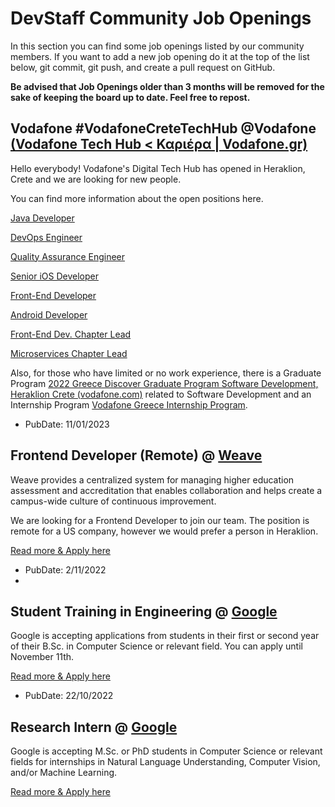 # DevStaff Community Job Openings

In this section you can find some job openings listed by our community members.
If you want to add a new job opening do it at the top of the list below, git
commit, git push, and create a pull request on GitHub.

__Be advised that Job Openings older than 3 months will be removed for the sake
of keeping the board up to date. Feel free to repost.__

## Vodafone #VodafoneCreteTechHub @Vodafone [(Vodafone Tech Hub < Καριέρα | Vodafone.gr)](https://www.vodafone.gr/vodafone-ellados/kariera/vodafone-tech-hub/)
Hello everybody! Vodafone's Digital Tech Hub has opened in Heraklion, Crete and we are looking for new people.

You can find more information about the open positions here.

[Java Developer](https://opportunities.vodafone.com/job/Heraklion-Crete-DevOps-Engineer/803759901/)

[DevOps Engineer](https://opportunities.vodafone.com/job/Heraklion-Crete-DevOps-Engineer/803693701/)

[Quality Assurance Engineer](https://opportunities.vodafone.com/job/Heraklion-Crete-Quality-Assurance-Engineer-%28Heraklion%2C-Crete%29/808012001/)

[Senior iOS Developer](https://opportunities.vodafone.com/job/Athens-Senior-iOS-Developer-%28Athens%2CCrete%29/871887501/)

[Front-End Developer](https://opportunities.vodafone.com/job/Athens-Front-End-Developer-%28Athens%2CCrete%29/869871501/)

[Android Developer](https://opportunities.vodafone.com/job/Heraklion-Crete-Android-Developer-%28Heraklion%2C-Crete%29/803768601/)

[Front-End Dev. Chapter Lead](https://opportunities.vodafone.com/job/Athens-Front-End-Dev_-Chapter-Lead-%28Athens%2CCrete%29/885227101/)

[Microservices Chapter Lead](https://opportunities.vodafone.com/job/Athens-Microservices-Chapter-Lead-%28Athens%2CCrete%29/885189001/)

Also, for those who have limited or no work experience, there is a Graduate Program [2022 Greece Discover Graduate Program Software Development, Heraklion Crete (vodafone.com)](https://opportunities.vodafone.com/job/Heraklion-Crete-2022-Greece-Discover-Graduate-Program-Software-Development%2C-Heraklion-Crete/798639801) related to Software Development and an Internship Program [Vodafone Greece Internship Program](https://opportunities.vodafone.com/job/Athens-Vodafone-Greece-Internship-Program/804416501/).

* PubDate: 11/01/2023

## Frontend Developer (Remote) @ [Weave](https://weaveeducation.com/)
Weave provides a centralized system for managing higher education assessment and accreditation that enables collaboration and helps create a campus-wide culture of continuous improvement.

We are looking for a Frontend Developer to join our team. The position is remote for a US company, however we would prefer a person in Heraklion.

[Read more & Apply
here](https://apply.workable.com/weave-education/j/A0FC9EE467/)

* PubDate: 2/11/2022
* 
## Student Training in Engineering @ [Google](https://www.google.com/)

Google is accepting applications from students in their first or second year of
their B.Sc. in Computer Science or relevant field. You can apply until November
11th.

[Read more & Apply
here](https://careers.google.com/jobs/results/106502335259124422/)

* PubDate: 22/10/2022

## Research Intern @ [Google](https://www.google.com/)

Google is accepting M.Sc. or PhD students in Computer Science or relevant
fields for internships in Natural Language Understanding, Computer Vision,
and/or Machine Learning.

[Read more & Apply
here](https://careers.google.com/jobs/results/128162576887358150/)
